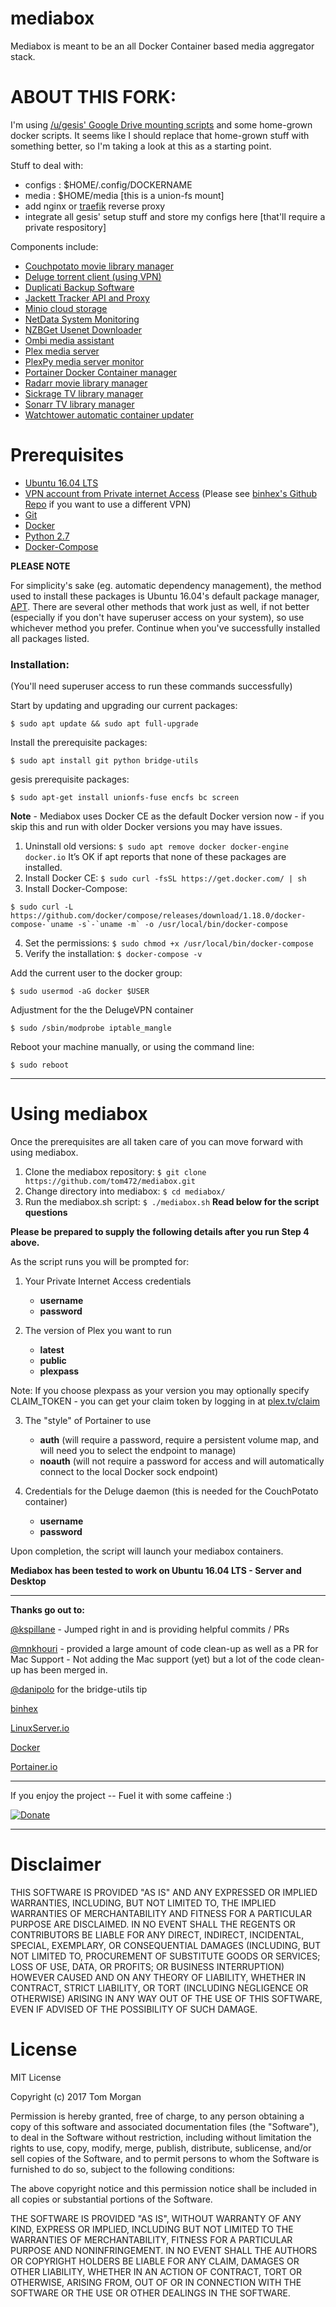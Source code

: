 # mediabox
Mediabox is meant to be an all Docker Container based media aggregator stack.

# ABOUT THIS FORK:
I'm using [/u/gesis' Google Drive mounting scripts](https://www.reddit.com/r/PlexACD/comments/6bmt9s/a_framework_and_tutorial_for_configuring_your_own/) and some home-grown docker scripts. It seems like I should replace that home-grown stuff with something better, so I'm taking a look at this as a starting point.

Stuff to deal with:
  * configs :  $HOME/.config/DOCKERNAME
  * media   :  $HOME/media [this is a union-fs mount]
  * add nginx or [traefik](https://github.com/hkaj/reverse_proxy) reverse proxy
  * integrate all gesis' setup stuff and store my configs here [that'll require a private respository]

Components include:
  * [Couchpotato movie library manager](https://couchpota.to/)
  * [Deluge torrent client (using VPN)](http://deluge-torrent.org/)
  * [Duplicati Backup Software](https://www.duplicati.com/)
  * [Jackett Tracker API and Proxy](https://github.com/Jackett/Jackett)
  * [Minio cloud storage](https://www.minio.io/)
  * [NetData System Monitoring](https://github.com/firehol/netdata)
  * [NZBGet Usenet Downloader](https://nzbget.net/)  
  * [Ombi media assistant](http://www.ombi.io/)
  * [Plex media server](https://www.plex.tv/)
  * [PlexPy media server monitor](https://jonnywong16.github.io/plexpy/)
  * [Portainer Docker Container manager](https://portainer.io/)
  * [Radarr movie library manager](https://radarr.video/)
  * [Sickrage TV library manager](https://sickrage.github.io/)
  * [Sonarr TV library manager](https://sonarr.tv/)
  * [Watchtower automatic container updater](https://github.com/v2tec/watchtower)

# Prerequisites

  * [Ubuntu 16.04 LTS](https://www.ubuntu.com/)
  * [VPN account from Private internet Access](https://www.privateinternetaccess.com/) (Please see [binhex's Github Repo](https://github.com/binhex/arch-delugevpn) if you want to use a different VPN)
  * [Git](https://git-scm.com/)
  * [Docker](https://www.docker.com/)
  * [Python 2.7](https://www.python.org/)
  * [Docker-Compose](https://docs.docker.com/compose/)

**PLEASE NOTE**

For simplicity's sake (eg. automatic dependency management), the method used to install these packages is Ubuntu 16.04's default package manager, [APT](https://wiki.debian.org/Apt).  There are several other methods that work just as well, if not better (especially if you don't have superuser access on your system), so use whichever method you prefer.  Continue when you've successfully installed all packages listed.

### Installation:

(You'll need superuser access to run these commands successfully)

Start by updating and upgrading our current packages:

`$ sudo apt update && sudo apt full-upgrade`

Install the prerequisite packages:

`$ sudo apt install git python bridge-utils`

gesis prerequisite packages:

`$ sudo apt-get install unionfs-fuse encfs bc screen`

**Note** - Mediabox uses Docker CE as the default Docker version now - if you skip this and run with older Docker versions you may have issues.

1. Uninstall old versions: `$ sudo apt remove docker docker-engine docker.io`
It’s OK if apt reports that none of these packages are installed.
2. Install Docker CE: `$ sudo curl -fsSL https://get.docker.com/ | sh`
3. Install Docker-Compose: 
<pre><code>$ sudo curl -L https://github.com/docker/compose/releases/download/1.18.0/docker-compose-`uname -s`-`uname -m` -o /usr/local/bin/docker-compose</code></pre>
4. Set the permissions: `$ sudo chmod +x /usr/local/bin/docker-compose`
5. Verify the installation: `$ docker-compose -v`

Add the current user to the docker group:

`$ sudo usermod -aG docker $USER`

Adjustment for the the DelugeVPN container

`$ sudo /sbin/modprobe iptable_mangle`

Reboot your machine manually, or using the command line:

`$ sudo reboot`

---

# Using mediabox

Once the prerequisites are all taken care of you can move forward with using mediabox.

1. Clone the mediabox repository: `$ git clone https://github.com/tom472/mediabox.git`
2. Change directory into mediabox: `$ cd mediabox/`
3. Run the mediabox.sh script: `$ ./mediabox.sh`  **Read below for the script questions**

**Please be prepared to supply the following details after you run Step 4 above.**

As the script runs you will be prompted for:

1. Your Private Internet Access credentials
    * **username**
    * **password**

2. The version of Plex you want to run
    * **latest**
    * **public**
    * **plexpass**

Note: If you choose plexpass as your version you may optionally specify CLAIM_TOKEN - you can get your claim token by logging in at [plex.tv/claim](https://www.plex.tv/claim)

3. The "style" of Portainer to use
    *  **auth** (will require a password, require a persistent volume map, and will need you to select the endpoint to manage)
    *  **noauth** (will not require a password for access and will automatically connect to the local Docker sock endpoint)

4. Credentials for the Deluge daemon (this is needed for the CouchPotato container)
    * **username**
    * **password**

Upon completion, the script will launch your mediabox containers.

**Mediabox has been tested to work on Ubuntu 16.04 LTS - Server and Desktop**

---

**Thanks go out to:**

[@kspillane](https://github.com/kspillane) - Jumped right in and is providing helpful commits / PRs 

[@mnkhouri](https://github.com/mnkhouri) - provided a large amount of code clean-up as well as a PR for Mac Support - Not adding the Mac support (yet) but a lot of the code clean-up has been merged in.

[@danipolo](https://github.com/danipolo) for the bridge-utils tip

[binhex](https://github.com/binhex)

[LinuxServer.io](https://github.com/linuxserver)

[Docker](https://github.com/docker)

[Portainer.io](https://github.com/portainer)

---

If you enjoy the project -- Fuel it with some caffeine :) 

[![Donate](https://img.shields.io/badge/Donate-SquareCash-brightgreen.svg)](https://cash.me/$TomMorgan)

---

# Disclaimer

THIS SOFTWARE IS PROVIDED "AS IS" AND ANY EXPRESSED OR IMPLIED WARRANTIES, INCLUDING, BUT NOT LIMITED TO, THE IMPLIED WARRANTIES OF MERCHANTABILITY AND FITNESS FOR A PARTICULAR PURPOSE ARE DISCLAIMED. IN NO EVENT SHALL THE REGENTS OR CONTRIBUTORS BE LIABLE FOR ANY DIRECT, INDIRECT, INCIDENTAL, SPECIAL, EXEMPLARY, OR CONSEQUENTIAL DAMAGES (INCLUDING, BUT NOT LIMITED TO, PROCUREMENT OF SUBSTITUTE GOODS OR SERVICES; LOSS OF USE, DATA, OR PROFITS; OR BUSINESS INTERRUPTION)
HOWEVER CAUSED AND ON ANY THEORY OF LIABILITY, WHETHER IN CONTRACT, STRICT LIABILITY, OR TORT (INCLUDING NEGLIGENCE OR OTHERWISE) ARISING IN ANY WAY OUT OF THE USE OF THIS SOFTWARE, EVEN IF ADVISED OF THE POSSIBILITY OF SUCH DAMAGE.

# License

MIT License

Copyright (c) 2017 Tom Morgan

Permission is hereby granted, free of charge, to any person obtaining a copy
of this software and associated documentation files (the "Software"), to deal
in the Software without restriction, including without limitation the rights
to use, copy, modify, merge, publish, distribute, sublicense, and/or sell
copies of the Software, and to permit persons to whom the Software is
furnished to do so, subject to the following conditions:

The above copyright notice and this permission notice shall be included in all
copies or substantial portions of the Software.

THE SOFTWARE IS PROVIDED "AS IS", WITHOUT WARRANTY OF ANY KIND, EXPRESS OR
IMPLIED, INCLUDING BUT NOT LIMITED TO THE WARRANTIES OF MERCHANTABILITY,
FITNESS FOR A PARTICULAR PURPOSE AND NONINFRINGEMENT. IN NO EVENT SHALL THE
AUTHORS OR COPYRIGHT HOLDERS BE LIABLE FOR ANY CLAIM, DAMAGES OR OTHER
LIABILITY, WHETHER IN AN ACTION OF CONTRACT, TORT OR OTHERWISE, ARISING FROM,
OUT OF OR IN CONNECTION WITH THE SOFTWARE OR THE USE OR OTHER DEALINGS IN THE
SOFTWARE.
